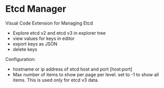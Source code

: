 # Etcd Manager
Visual Code Extension for Managing Etcd
- Explore etcd v2 and etcd v3 in explorer tree
- view values for keys in editor
- export keys as JSON
- delete keys 

Configuration:
- hostname or ip address of etcd host and port [host:port]
- Max number of items to show per page per level. set to -1 to show all items. This is used only for etcd v3 data.